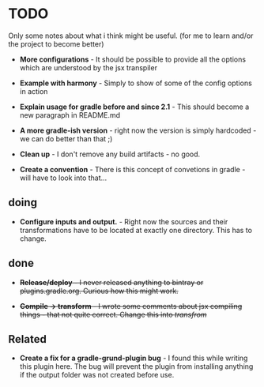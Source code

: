 # TODO

Only some notes about what i think might be useful.
(for me to learn and/or the project to become better)

- **More configurations** -
  It should be possible to provide all the options which are understood by the jsx transpiler

- **Example with harmony** -
  Simply to show of some of the config options in action

- **Explain usage for gradle before and since 2.1** -
  This should become a new paragraph in README.md

- **A more gradle-ish version** -
  right now the version is simply hardcoded - we can do better than that ;)

- **Clean up** -
  I don't remove any build artifacts - no good.

- **Create a convention** -
  There is this concept of convetions in gradle - will have to look into that…

## doing

- **Configure inputs and output.** -
  Right now the sources and their transformations have to be located at exactly one directory. This has to change.


## done

- ~~**Release/deploy** -
  I never released anything to bintray or plugins.gradle.org. Curious how this might work.~~

- ~~**Compile -> transform** -
  I wrote some comments about jsx compiling things - that not quite correct. Change this into *transfrom*~~


## Related

- **Create a fix for a gradle-grund-plugin bug** -
  I found this while writing this plugin here. The bug will prevent the plugin from installing anything if the output
  folder was not created before use.
